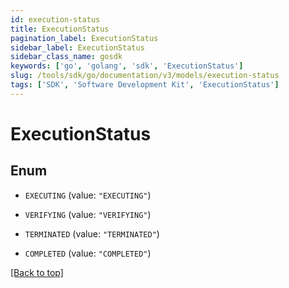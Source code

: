 ```yaml
---
id: execution-status
title: ExecutionStatus
pagination_label: ExecutionStatus
sidebar_label: ExecutionStatus
sidebar_class_name: gosdk
keywords: ['go', 'golang', 'sdk', 'ExecutionStatus'] 
slug: /tools/sdk/go/documentation/v3/models/execution-status
tags: ['SDK', 'Software Development Kit', 'ExecutionStatus']
---
```


# ExecutionStatus

## Enum


* `EXECUTING` (value: `"EXECUTING"`)

* `VERIFYING` (value: `"VERIFYING"`)

* `TERMINATED` (value: `"TERMINATED"`)

* `COMPLETED` (value: `"COMPLETED"`)


[[Back to top]](#) 



